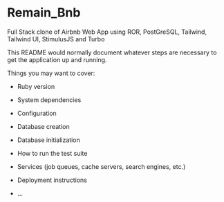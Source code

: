 # Remain_Bnb

Full Stack clone of Airbnb Web App using ROR, PostGreSQL, Tailwind, Tailwind UI, StimulusJS and Turbo 

This README would normally document whatever steps are necessary to get the
application up and running.

Things you may want to cover:

* Ruby version

* System dependencies

* Configuration

* Database creation

* Database initialization

* How to run the test suite

* Services (job queues, cache servers, search engines, etc.)

* Deployment instructions

* ...
